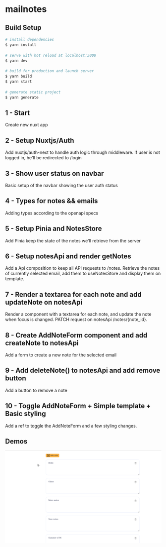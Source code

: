 # mailnotes

## Build Setup

```bash
# install dependencies
$ yarn install

# serve with hot reload at localhost:3000
$ yarn dev

# build for production and launch server
$ yarn build
$ yarn start

# generate static project
$ yarn generate
```

## 1 - Start ##
Create new nuxt app

## 2 - Setup Nuxtjs/Auth ##
Add nuxtjs/auth-next to handle auth logic through middleware. If user is not logged in, he'll be redirected to /login

## 3 - Show user status on navbar ##
Basic setup of the navbar showing the user auth status

## 4 - Types for notes && emails  ##
Adding types according to the openapi specs

## 5 - Setup Pinia and NotesStore ##
Add Pinia keep the state of the notes we'll retrieve from the server 

## 6 - Setup notesApi and render getNotes ##
Add a Api composition to keep all API requests to /notes. Retrieve the notes of currently selected email, add them to useNotesStore and display them on template.

## 7 - Render a textarea  for each note and add updateNote on notesApi ##
Render a component with a textarea for each note, and update the note when focus is changed. PATCH request on notesApi /notes/{note_id}.

## 8 - Create AddNoteForm component and add createNote to notesApi ##
Add a form to create a new note for the selected email

## 9 - Add deleteNote() to notesApi and add remove button ##
Add a button to remove a note

## 10 - Toggle AddNoteForm + Simple template + Basic styling ##
Add a ref to toggle the AddNoteForm and a few styling changes.


## Demos ##
![Demo GIF](./demo/create-delete-update-notes.gif)

